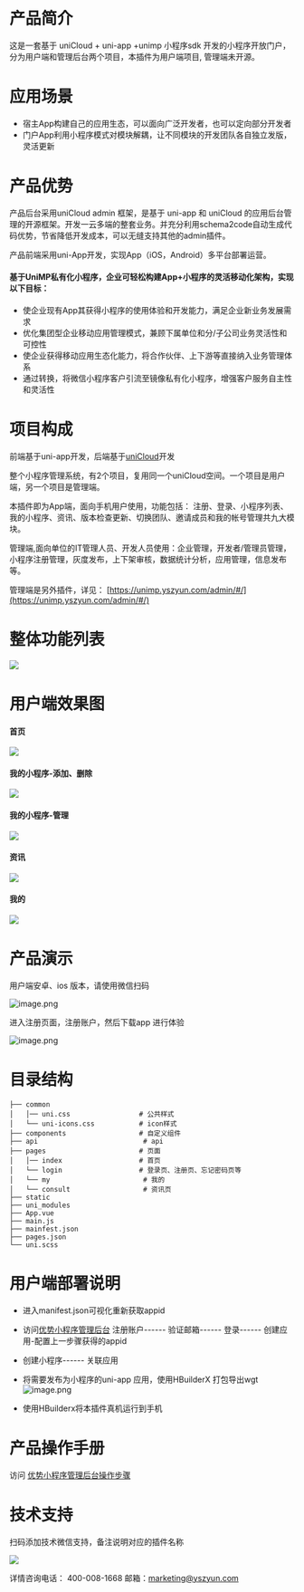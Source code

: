 # 产品简介
这是一套基于 uniCloud + uni-app +unimp 小程序sdk 开发的小程序开放门户，分为用户端和管理后台两个项目，本插件为用户端项目, 管理端未开源。


# 应用场景
* 宿主App构建自己的应用生态，可以面向广泛开发者，也可以定向部分开发者
* 门户App利用小程序模式对模块解耦，让不同模块的开发团队各自独立发版，灵活更新


# 产品优势
产品后台采用uniCloud admin 框架，是基于 uni-app 和 uniCloud 的应用后台管理的开源框架。开发一云多端的整套业务。并充分利用schema2code自动生成代码优势，节省降低开发成本，可以无缝支持其他的admin插件。

产品前端采用uni-App开发，实现App（iOS，Android）多平台部署运营。

#### 基于UniMP私有化小程序，企业可轻松构建App+小程序的灵活移动化架构，实现以下目标：

* 使企业现有App其获得小程序的使用体验和开发能力，满足企业新业务发展需求
* 优化集团型企业移动应用管理模式，兼顾下属单位和分/子公司业务灵活性和可控性
* 使企业获得移动应用生态化能力，将合作伙伴、上下游等直接纳入业务管理体系
* 通过转换，将微信小程序客户引流至镜像私有化小程序，增强客户服务自主性和灵活性



# 项目构成
前端基于uni-app开发，后端基于[uniCloud](https://uniapp.dcloud.net.cn/uniCloud/README)开发

整个小程序管理系统，有2个项目，复用同一个uniCloud空间。一个项目是用户端，另一个项目是管理端。

本插件即为App端，面向手机用户使用，功能包括：
注册、登录、小程序列表、我的小程序、资讯、版本检查更新、切换团队、邀请成员和我的帐号管理共九大模块。

管理端,面向单位的IT管理人员、开发人员使用：企业管理，开发者/管理员管理，小程序注册管理，灰度发布，上下架审核，数据统计分析，应用管理，信息发布等。

管理端是另外插件，详见： [https://unimp.yszyun.com/admin/#/](https://unimp.yszyun.com/admin/#/)

# 整体功能列表
![](https://wiki.yszyun.com/uploads/yszyun-mp-app/images/m_f7121d9a01e703703de99ad884a55861_r.png)

# 用户端效果图
#### 首页
![](https://wiki.yszyun.com/uploads/yszyun-mp-app/images/m_f6d50c7365f8a7acff9de1a02db711dc_r.png)

#### 我的小程序-添加、删除
![](https://wiki.yszyun.com/uploads/yszyun-mp-app/images/m_b4b109f44e9248c80ea0d9d16d008970_r.png)

#### 我的小程序-管理
![](https://wiki.yszyun.com/uploads/yszyun-mp-app/images/m_9fc72dc6b99b67304fab6826e58a3b3c_r.png)

#### 资讯
![](https://wiki.yszyun.com/uploads/yszyun-mp-app/images/m_f8ae7355cff48d64808d9d6dce3c1034_r.png)

#### 我的
![](https://wiki.yszyun.com/uploads/yszyun-mp-app/images/m_b6f605f1fee5ce4c2023f88519d61542_r.png)


# 产品演示
用户端安卓、ios 版本，请使用微信扫码

![image.png](https://api.apifox.cn/api/v1/projects/1757929/resources/355413/image-preview)

进入注册页面，注册账户，然后下载app 进行体验

![image.png](https://api.apifox.cn/api/v1/projects/1757929/resources/355415/image-preview)

# 目录结构
```
├── common
│   │── uni.css                 # 公共样式
│   └── uni-icons.css           # icon样式
├── components                  # 自定义组件
├── api                          # api
├── pages                       # 页面
│   │── index                   # 首页
│   └── login                   # 登录页、注册页、忘记密码页等
│   └── my                       # 我的
│   └── consult                  # 资讯页
├── static
├── uni_modules
├── App.vue
├── main.js
├── mainfest.json
├── pages.json
└── uni.scss
```




# 用户端部署说明
* 进入manifest.json可视化重新获取appid

* 访问[优势小程序管理后台](https://unimp.yszyun.com/admin/#/pages/login/login)
注册账户------ 验证邮箱------ 登录------ 创建应用-配置上一步骤获得的appid

*  创建小程序------ 关联应用

* 将需要发布为小程序的uni-app 应用，使用HBuilderX 打包导出wgt
![image.png](https://api.apifox.cn/api/v1/projects/1757929/resources/355400/image-preview)

* 使用HBuilderx将本插件真机运行到手机

# 产品操作手册
访问 [优势小程序管理后台操作步骤 ](https://wiki.yszyun.com/docs/yszyun-mp-admin/yszyun-mp-admin-1e9d2e6p4legg) 

# 技术支持

扫码添加技术微信支持，备注说明对应的插件名称

![](https://wiki.yszyun.com/uploads/moa-admin/images/m_a3639d790e5a0b1f9d1a1dd5e695894c_r.png)

详情咨询电话： 400-008-1668
邮箱：marketing@yszyun.com